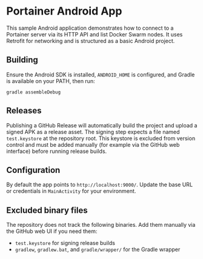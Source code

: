 # Portainer Android App

This sample Android application demonstrates how to connect to a Portainer server via its HTTP API and list Docker Swarm nodes. It uses Retrofit for networking and is structured as a basic Android project.

## Building

Ensure the Android SDK is installed, `ANDROID_HOME` is configured, and Gradle is available on your PATH, then run:

```
gradle assembleDebug
```

## Releases

Publishing a GitHub Release will automatically build the project and upload a signed APK as a release asset. The signing step expects a file named `test.keystore` at the repository root. This keystore is excluded from version control and must be added manually (for example via the GitHub web interface) before running release builds.

## Configuration

By default the app points to `http://localhost:9000/`. Update the base URL or credentials in `MainActivity` for your environment.

## Excluded binary files

The repository does not track the following binaries. Add them manually via the GitHub web UI if you need them:

- `test.keystore` for signing release builds
- `gradlew`, `gradlew.bat`, and `gradle/wrapper/` for the Gradle wrapper
